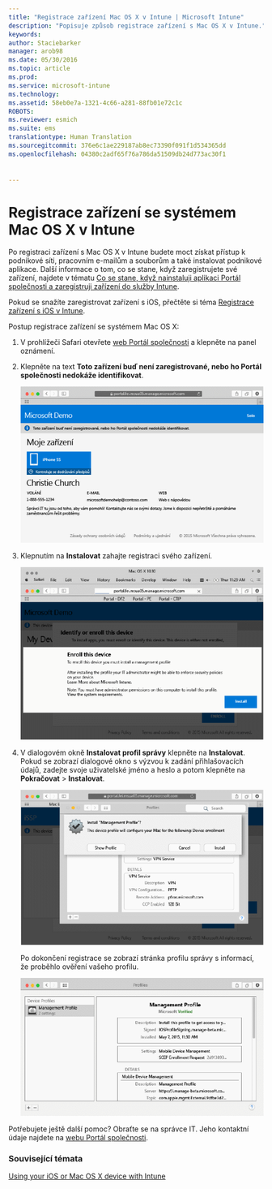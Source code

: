 ```yaml
---
title: "Registrace zařízení Mac OS X v Intune | Microsoft Intune"
description: "Popisuje způsob registrace zařízení s Mac OS X v Intune."
keywords: 
author: Staciebarker
manager: arob98
ms.date: 05/30/2016
ms.topic: article
ms.prod: 
ms.service: microsoft-intune
ms.technology: 
ms.assetid: 58eb0e7a-1321-4c66-a281-88fb01e72c1c
ROBOTS: 
ms.reviewer: esmich
ms.suite: ems
translationtype: Human Translation
ms.sourcegitcommit: 376e6c1ae229187ab8ec73390f091f1d534365dd
ms.openlocfilehash: 04380c2adf65f76a786da51509db24d773ac30f1


---
```



# Registrace zařízení se systémem Mac OS X v Intune

Po registraci zařízení s Mac OS X v Intune budete moct získat přístup k podnikové síti, pracovním e-mailům a souborům a také instalovat podnikové aplikace. Další informace o tom, co se stane, když zaregistrujete své zařízení, najdete v tématu [Co se stane, když nainstaluji aplikaci Portál společnosti a zaregistruji zařízení do služby Intune](what-happens-if-you-install-the-company-portal-app-and-enroll-your-device-in-intune-ios.md).

Pokud se snažíte zaregistrovat zařízení s iOS, přečtěte si téma [Registrace zařízení s iOS v Intune](enroll-your-device-in-intune-ios.md).


Postup registrace zařízení se systémem Mac OS X:

1.  V prohlížeči Safari otevřete [web Portál společnosti](https://portal.manage.microsoft.com) a klepněte na panel oznámení.

2.  Klepněte na text **Toto zařízení buď není zaregistrované, nebo ho Portál společnosti nedokáže identifikovat**.

    ![device-not-enrolled](./media/1-macosx-enroll-tap-enroll.png) 

3.  Klepnutím na **Instalovat** zahajte registraci svého zařízení.

    ![tap-install-to-enroll](./media/2-macosx-enroll--install-button.png) 

4.  V dialogovém okně **Instalovat profil správy** klepněte na **Instalovat**. Pokud se zobrazí dialogové okno s výzvou k zadání přihlašovacích údajů, zadejte svoje uživatelské jméno a heslo a potom klepněte na **Pokračovat** &gt; **Instalovat**.

    ![install-management-profile](./media/3-macosx-enroll-tap-install.png) 

    Po dokončení registrace se zobrazí stránka profilu správy s informací, že proběhlo ověření vašeho profilu.

    ![management-profile-verified](./media/4-macosx-enroll-done.png) 

Potřebujete ještě další pomoc? Obraťte se na správce IT. Jeho kontaktní údaje najdete na [webu Portál společnosti](http://portal.manage.microsoft.com).

### Související témata
[Using your iOS or Mac OS X device with Intune](using-your-ios-or-mac-os-x-device-with-intune.md)


<!--HONumber=Jul16_HO3-->


